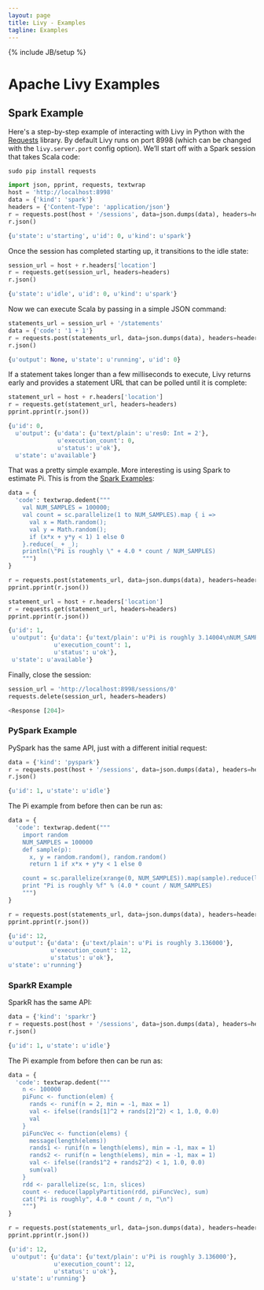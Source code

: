 ```yaml
---
layout: page
title: Livy - Examples
tagline: Examples
---
```

<!--
{% comment %}
Licensed to the Apache Software Foundation (ASF) under one or more
contributor license agreements.  See the NOTICE file distributed with
this work for additional information regarding copyright ownership.
The ASF licenses this file to you under the Apache License, Version 2.0
(the "License"); you may not use this file except in compliance with
the License.  You may obtain a copy of the License at

http://www.apache.org/licenses/LICENSE-2.0

Unless required by applicable law or agreed to in writing, software
distributed under the License is distributed on an "AS IS" BASIS,
WITHOUT WARRANTIES OR CONDITIONS OF ANY KIND, either express or implied.
See the License for the specific language governing permissions and
limitations under the License.
{% endcomment %}
-->

{% include JB/setup %}

# Apache Livy Examples

## Spark Example

Here's a step-by-step example of interacting with Livy in Python with the
[Requests](http://docs.python-requests.org/en/latest/) library. By default Livy runs on port 8998 (which can be changed
with the ``livy.server.port`` config option). We’ll start off with a Spark session that takes Scala code:

```shell
sudo pip install requests
```

```python
import json, pprint, requests, textwrap
host = 'http://localhost:8998'
data = {'kind': 'spark'}
headers = {'Content-Type': 'application/json'}
r = requests.post(host + '/sessions', data=json.dumps(data), headers=headers)
r.json()

{u'state': u'starting', u'id': 0, u'kind': u'spark'}
```

Once the session has completed starting up, it transitions to the idle state:

```python
session_url = host + r.headers['location']
r = requests.get(session_url, headers=headers)
r.json()

{u'state': u'idle', u'id': 0, u'kind': u'spark'}
```

Now we can execute Scala by passing in a simple JSON command:

```python
statements_url = session_url + '/statements'
data = {'code': '1 + 1'}
r = requests.post(statements_url, data=json.dumps(data), headers=headers)
r.json()

{u'output': None, u'state': u'running', u'id': 0}
```

If a statement takes longer than a few milliseconds to execute, Livy returns
early and provides a statement URL that can be polled until it is complete:

```python
statement_url = host + r.headers['location']
r = requests.get(statement_url, headers=headers)
pprint.pprint(r.json())

{u'id': 0,
  u'output': {u'data': {u'text/plain': u'res0: Int = 2'},
              u'execution_count': 0,
              u'status': u'ok'},
  u'state': u'available'}
```

That was a pretty simple example. More interesting is using Spark to estimate
Pi. This is from the [Spark Examples](https://spark.apache.org/examples.html):

```python
data = {
  'code': textwrap.dedent("""
    val NUM_SAMPLES = 100000;
    val count = sc.parallelize(1 to NUM_SAMPLES).map { i =>
      val x = Math.random();
      val y = Math.random();
      if (x*x + y*y < 1) 1 else 0
    }.reduce(_ + _);
    println(\"Pi is roughly \" + 4.0 * count / NUM_SAMPLES)
    """)
}

r = requests.post(statements_url, data=json.dumps(data), headers=headers)
pprint.pprint(r.json())

statement_url = host + r.headers['location']
r = requests.get(statement_url, headers=headers)
pprint.pprint(r.json())

{u'id': 1,
 u'output': {u'data': {u'text/plain': u'Pi is roughly 3.14004\nNUM_SAMPLES: Int = 100000\ncount: Int = 78501'},
             u'execution_count': 1,
             u'status': u'ok'},
 u'state': u'available'}
```

Finally, close the session:

```python
session_url = 'http://localhost:8998/sessions/0'
requests.delete(session_url, headers=headers)

<Response [204]>
```

### PySpark Example

PySpark has the same API, just with a different initial request:

```python
data = {'kind': 'pyspark'}
r = requests.post(host + '/sessions', data=json.dumps(data), headers=headers)
r.json()

{u'id': 1, u'state': u'idle'}
```

The Pi example from before then can be run as:

```python
data = {
  'code': textwrap.dedent("""
    import random
    NUM_SAMPLES = 100000
    def sample(p):
      x, y = random.random(), random.random()
      return 1 if x*x + y*y < 1 else 0

    count = sc.parallelize(xrange(0, NUM_SAMPLES)).map(sample).reduce(lambda a, b: a + b)
    print "Pi is roughly %f" % (4.0 * count / NUM_SAMPLES)
    """)
}

r = requests.post(statements_url, data=json.dumps(data), headers=headers)
pprint.pprint(r.json())

{u'id': 12,
u'output': {u'data': {u'text/plain': u'Pi is roughly 3.136000'},
            u'execution_count': 12,
            u'status': u'ok'},
u'state': u'running'}
```

### SparkR Example

SparkR has the same API:

```python
data = {'kind': 'sparkr'}
r = requests.post(host + '/sessions', data=json.dumps(data), headers=headers)
r.json()

{u'id': 1, u'state': u'idle'}
```

The Pi example from before then can be run as:

```python
data = {
  'code': textwrap.dedent("""
    n <- 100000
    piFunc <- function(elem) {
      rands <- runif(n = 2, min = -1, max = 1)
      val <- ifelse((rands[1]^2 + rands[2]^2) < 1, 1.0, 0.0)
      val
    }
    piFuncVec <- function(elems) {
      message(length(elems))
      rands1 <- runif(n = length(elems), min = -1, max = 1)
      rands2 <- runif(n = length(elems), min = -1, max = 1)
      val <- ifelse((rands1^2 + rands2^2) < 1, 1.0, 0.0)
      sum(val)
    }
    rdd <- parallelize(sc, 1:n, slices)
    count <- reduce(lapplyPartition(rdd, piFuncVec), sum)
    cat("Pi is roughly", 4.0 * count / n, "\n")
    """)
}

r = requests.post(statements_url, data=json.dumps(data), headers=headers)
pprint.pprint(r.json())

{u'id': 12,
 u'output': {u'data': {u'text/plain': u'Pi is roughly 3.136000'},
             u'execution_count': 12,
             u'status': u'ok'},
 u'state': u'running'}
```
